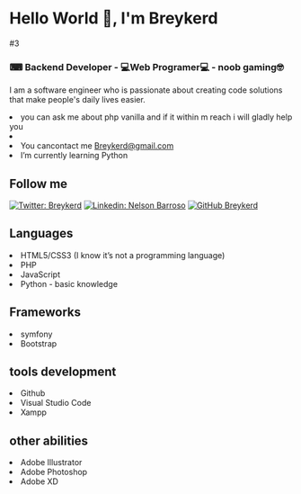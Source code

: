 ## <h1 aling="center"> **Hello World  👋, I'm Breykerd**</h1>



#3<h3 aling="center"> ⌨ Backend Developer - 💻Web Programer💻 - noob gaming🤓</h3>

I am a software engineer who is passionate about creating code solutions that make people's daily lives easier.


<li> you can ask me about php vanilla and if it within m reach i will gladly help you </li>
<li></li>
<li>You cancontact me <a href="mailto:breykerd@gmail.com">Breykerd@gmail.com</a> </li>
<li>I’m currently learning Python</li>


## Follow me

[![Twitter: Breykerd ](https://img.shields.io/twitter/follow/breykerdnelson?style=social)](https://twitter.com/breykerdnelson)
[![Linkedin: Nelson Barroso](https://img.shields.io/badge/-nelson-barroso-blue?style=flat-square&logo=Linkedin&logoColor=white&link=https://www.linkedin.com/in/nelson-barroso/)](https://www.linkedin.com/in/nelson-barroso/)
[![GitHub Breykerd](https://img.shields.io/github/followers/breykerd?label=follow&style=social)](https://github.com/breykerd)

## Languages
<li>HTML5/CSS3 (I know it’s not a programming language)</li>
<li>PHP</li>
<li>JavaScript</li>
<li>Python - basic knowledge</li>

## Frameworks
<li>symfony</li>
<li>Bootstrap</li>

## tools development
<li>Github</li>
<li>Visual Studio Code</li>
<li>Xampp</li>

## other abilities
<li>Adobe Illustrator</li>
<li>Adobe Photoshop</li>
<li>Adobe XD</li>


